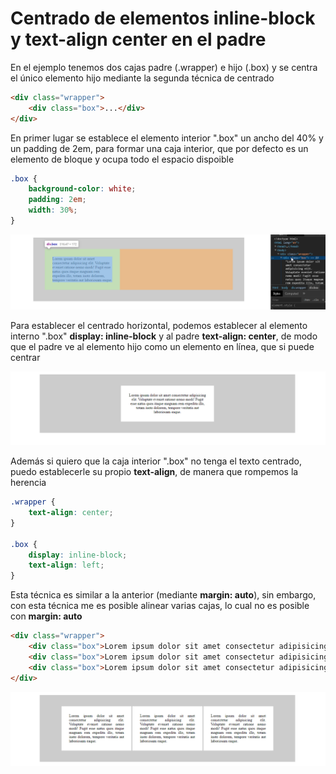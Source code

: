 # Centrado de elementos inline-block y text-align center en el padre

En el ejemplo tenemos dos cajas padre (.wrapper) e hijo (.box) y se centra el único elemento hijo mediante la segunda técnica de centrado

```html
<div class="wrapper">
    <div class="box">...</div>
</div>
```

En primer lugar se establece el elemento interior ".box" un ancho del 40% y un padding de 2em, para formar una caja interior, que por defecto es un elemento de bloque y ocupa todo el espacio dispoible

```scss
.box {
    background-color: white;
    padding: 2em;
    width: 30%;
}
```

![01-state](./doc/img/01-state.png)

Para establecer el centrado horizontal, podemos establecer al elemento interno ".box" **display: inline-block** y al padre **text-align: center**, de modo que el padre ve al elemento hijo como un elemento en línea, que si puede centrar

![02-state](./doc/img/02-state.png)

Además si quiero que la caja interior ".box" no tenga el texto centrado, puedo establecerle su propio **text-align**, de manera que rompemos la herencia

```scss
.wrapper {
    text-align: center;
}

.box {
    display: inline-block;
    text-align: left;
}
```

Esta técnica es similar a la anterior (mediante **margin: auto**), sin embargo, con esta técnica me es posible alinear varias cajas, lo cual no es posible con **margin: auto**

```html
<div class="wrapper">
    <div class="box">Lorem ipsum dolor sit amet consectetur adipisicing elit. Voluptate eveniet ratione nemo modi! Fugit esse natus quos itaque magnam rem expedita illo, totam iusto dolorem, tempore veritatis aut laboriosam eaque.</div>
    <div class="box">Lorem ipsum dolor sit amet consectetur adipisicing elit. Voluptate eveniet ratione nemo modi! Fugit esse natus quos itaque magnam rem expedita illo, totam iusto dolorem, tempore veritatis aut laboriosam eaque.</div>
    <div class="box">Lorem ipsum dolor sit amet consectetur adipisicing elit. Voluptate eveniet ratione nemo modi! Fugit esse natus quos itaque magnam rem expedita illo, totam iusto dolorem, tempore veritatis aut laboriosam eaque.</div>
</div>
```

![03-state](./doc/img/03-state.png)
